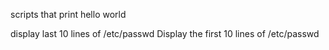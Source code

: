 scripts that print hello world 

display last 10 lines of /etc/passwd
Display the first 10 lines of /etc/passwd
